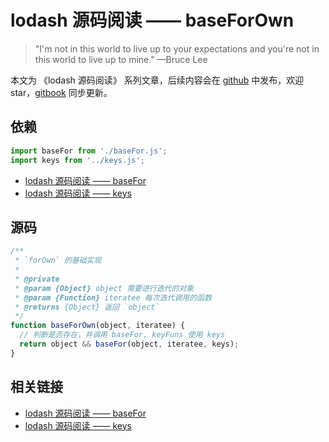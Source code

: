 # lodash 源码阅读 —— baseForOwn

> "I'm not in this world to live up to your expectations and you're not in this world to live up to mine." —Bruce Lee

本文为 《lodash 源码阅读》 系列文章，后续内容会在 [github](https://github.com/gu-xionghong/lodash-analysis) 中发布，欢迎 star，[gitbook](https://gu-xionghong.gitbook.io/lodash-analysis/) 同步更新。

## 依赖

```js
import baseFor from './baseFor.js';
import keys from '../keys.js';
```

- [lodash 源码阅读 —— baseFor](../Internal/baseFor.md)
- [lodash 源码阅读 —— keys](../Object/keys.md)

## 源码

```js
/**
 * `forOwn` 的基础实现
 *
 * @private
 * @param {Object} object 需要进行迭代的对象
 * @param {Function} iteratee 每次迭代调用的函数
 * @returns {Object} 返回 `object`
 */
function baseForOwn(object, iteratee) {
  // 判断是否存在，并调用 baseFor, keyFuns 使用 keys
  return object && baseFor(object, iteratee, keys);
}
```

## 相关链接

- [lodash 源码阅读 —— baseFor](../Internal/baseFor.md)
- [lodash 源码阅读 —— keys](../Object/keys.md)
